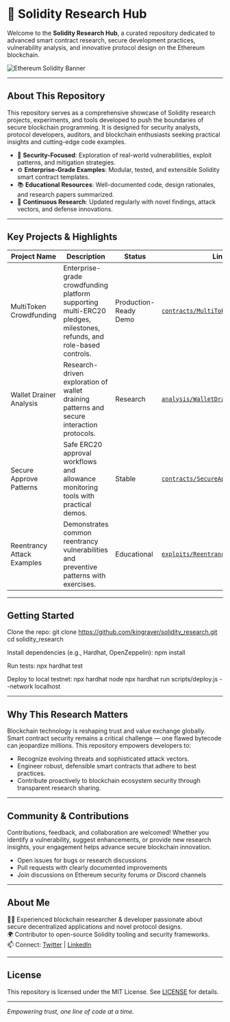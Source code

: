 # 🚀 Solidity Research Hub

Welcome to the **Solidity Research Hub**, a curated repository dedicated to advanced smart contract research, secure development practices, vulnerability analysis, and innovative protocol design on the Ethereum blockchain.

![Ethereum Solidity Banner](https://user-images.githubusercontent.com/placeholder/banner-image.png) <!-- Replace with your banner image URL -->

---

## About This Repository

This repository serves as a comprehensive showcase of Solidity research projects, experiments, and tools developed to push the boundaries of secure blockchain programming. It is designed for security analysts, protocol developers, auditors, and blockchain enthusiasts seeking practical insights and cutting-edge code examples.

- 🔬 **Security-Focused**: Exploration of real-world vulnerabilities, exploit patterns, and mitigation strategies.
- ⚙️ **Enterprise-Grade Examples**: Modular, tested, and extensible Solidity smart contract templates.
- 📚 **Educational Resources**: Well-documented code, design rationales, and research papers summarized.
- 🔄 **Continuous Research**: Updated regularly with novel findings, attack vectors, and defense innovations.

---

## Key Projects & Highlights

| Project Name                 | Description                                    | Status        | Link                         |
|-----------------------------|------------------------------------------------|---------------|------------------------------|
| MultiToken Crowdfunding      | Enterprise-grade crowdfunding platform supporting multi-ERC20 pledges, milestones, refunds, and role-based controls. | Production-Ready Demo | [`contracts/MultiTokenCrowdfund.sol`](./contracts/MultiTokenCrowdfund.sol) |
| Wallet Drainer Analysis      | Research-driven exploration of wallet draining patterns and secure interaction protocols. | Research       | [`analysis/WalletDrainerAnalysis.md`](./analysis/WalletDrainerAnalysis.md)  |
| Secure Approve Patterns      | Safe ERC20 approval workflows and allowance monitoring tools with practical demos. | Stable         | [`contracts/SecureApprove.sol`](./contracts/SecureApprove.sol)             |
| Reentrancy Attack Examples   | Demonstrates common reentrancy vulnerabilities and preventive patterns with exercises. | Educational    | [`exploits/ReentrancyAttack.sol`](./exploits/ReentrancyAttack.sol)          |

---

## Getting Started

Clone the repo:
git clone https://github.com/kingraver/solidity_research.git
cd solidity_research


Install dependencies (e.g., Hardhat, OpenZeppelin):
npm install

Run tests:
npx hardhat test

Deploy to local testnet:
npx hardhat node
npx hardhat run scripts/deploy.js --network localhost


---

## Why This Research Matters

Blockchain technology is reshaping trust and value exchange globally. Smart contract security remains a critical challenge — one flawed bytecode can jeopardize millions. This repository empowers developers to:

- Recognize evolving threats and sophisticated attack vectors.
- Engineer robust, defensible smart contracts that adhere to best practices.
- Contribute proactively to blockchain ecosystem security through transparent research sharing.

---

## Community & Contributions

Contributions, feedback, and collaboration are welcomed! Whether you identify a vulnerability, suggest enhancements, or provide new research insights, your engagement helps advance secure blockchain innovation.

- Open issues for bugs or research discussions
- Pull requests with clearly documented improvements
- Join discussions on Ethereum security forums or Discord channels

---

## About Me

👨‍💻 Experienced blockchain researcher & developer passionate about secure decentralized applications and novel protocol designs.  
🌍 Contributor to open-source Solidity tooling and security frameworks.  
📫 Connect: [Twitter](https://twitter.com/jeffspirlock) | [LinkedIn](https://linkedin.com/in/smallmovez)

---

## License

This repository is licensed under the MIT License. See [LICENSE](./LICENSE) for details.

---

*Empowering trust, one line of code at a time.*

